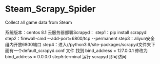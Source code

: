 # Steam_Scrapy_Spider
Collect all game data from Steam

系统版本：centos 8.1
云服务器部署Scrapyd：
step1：pip install scrapyd
step2：firewall-cmd --add-port=6800/tcp --permanent
step3：aliyun安全组内开放6800端口
step4：进入//python3.6/site-packages/scrapyd文件夹下面有一个default_scrapyd.conf 文件
       找到 bind_address = 127.0.0.1 修改为 bind_address = 0.0.0.0 
step5:terminal 运行 scrapyd 即可访问

